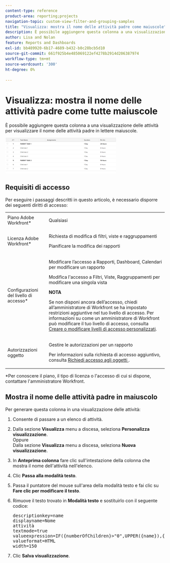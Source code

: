 ```yaml
---
content-type: reference
product-area: reporting;projects
navigation-topic: custom-view-filter-and-grouping-samples
title: "Visualizza: mostra il nome delle attività padre come maiuscole"
description: È possibile aggiungere questa colonna a una visualizzazione delle attività per visualizzare il nome delle attività padre in lettere maiuscole.
author: Lisa and Nolan
feature: Reports and Dashboards
exl-id: bb489920-6b17-4689-b432-b0c28bcb5d10
source-git-commit: 661f925b4e485069122ef4278b2914d206387974
workflow-type: tm+mt
source-wordcount: '300'
ht-degree: 0%

---
```


# Visualizza: mostra il nome delle attività padre come tutte maiuscole

È possibile aggiungere questa colonna a una visualizzazione delle attività per visualizzare il nome delle attività padre in lettere maiuscole.

![](assets/column-task-with-all-caps-parent-350x112.png)

## Requisiti di accesso

Per eseguire i passaggi descritti in questo articolo, è necessario disporre dei seguenti diritti di accesso:

<table style="table-layout:auto"> 
 <col> 
 <col> 
 <tbody> 
  <tr> 
   <td role="rowheader">Piano Adobe Workfront*</td> 
   <td> <p>Qualsiasi</p> </td> 
  </tr> 
  <tr> 
   <td role="rowheader">Licenza Adobe Workfront*</td> 
   <td> <p>Richiesta di modifica di filtri, viste e raggruppamenti </p>
   <p>Pianificare la modifica dei rapporti</p>
    </td> 
  </tr> 
  <tr> 
   <td role="rowheader">Configurazioni del livello di accesso*</td> 
   <td> <p>Modificare l’accesso a Rapporti, Dashboard, Calendari per modificare un rapporto</p> <p>Modifica l'accesso a Filtri, Viste, Raggruppamenti per modificare una singola vista</p> <p><b>NOTA</b>

Se non disponi ancora dell’accesso, chiedi all’amministratore di Workfront se ha impostato restrizioni aggiuntive nel tuo livello di accesso. Per informazioni su come un amministratore di Workfront può modificare il tuo livello di accesso, consulta <a href="../../../administration-and-setup/add-users/configure-and-grant-access/create-modify-access-levels.md" class="MCXref xref">Creare o modificare livelli di accesso personalizzati</a>.</p> </td>
</tr> 
  <tr> 
   <td role="rowheader">Autorizzazioni oggetto</td> 
   <td> <p>Gestire le autorizzazioni per un rapporto</p> <p>Per informazioni sulla richiesta di accesso aggiuntivo, consulta <a href="../../../workfront-basics/grant-and-request-access-to-objects/request-access.md" class="MCXref xref">Richiedi accesso agli oggetti </a>.</p> </td> 
  </tr> 
 </tbody> 
</table>

&#42;Per conoscere il piano, il tipo di licenza o l&#39;accesso di cui si dispone, contattare l&#39;amministratore Workfront.

## Mostra il nome delle attività padre in maiuscolo

Per generare questa colonna in una visualizzazione delle attività:

1. Consente di passare a un elenco di attività.
1. Dalla sezione **Visualizza** menu a discesa, seleziona **Personalizza visualizzazione**.\
   Oppure\
   Dalla sezione **Visualizza** menu a discesa, seleziona **Nuova visualizzazione**.

1. In **Anteprima colonna** fare clic sull&#39;intestazione della colonna che mostra il nome dell&#39;attività nell&#39;elenco.
1. Clic **Passa alla modalità testo**.
1. Passa il puntatore del mouse sull&#39;area della modalità testo e fai clic su **Fare clic per modificare il testo**.
1. Rimuove il testo trovato in **Modalità testo** e sostituirlo con il seguente codice: <pre>descriptionkey=name<br>displayname=Nome attività<br>textmode=true<br>valueexpression=IF({numberOfChildren}>&quot;0&quot;,UPPER({name}),{name})<br>valueformat=HTML<br>width=150<br></pre>

1. Clic **Salva visualizzazione**.
